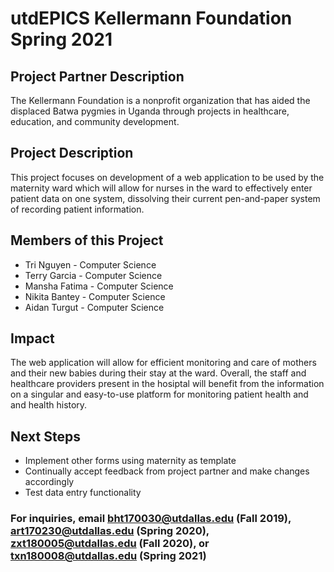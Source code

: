 
# utdEPICS Kellermann Foundation Spring 2021

## Project Partner Description

The Kellermann Foundation is a nonprofit organization that has aided the displaced Batwa pygmies in Uganda through projects in healthcare, education, and community development.

## Project Description

This project focuses on development of a web application to be used by the maternity ward which will allow for nurses in the ward to effectively enter patient data on one system, dissolving their current pen-and-paper system of recording patient information.

## Members of this Project

- Tri Nguyen    - Computer Science
- Terry Garcia  - Computer Science
- Mansha Fatima - Computer Science
- Nikita Bantey - Computer Science
- Aidan Turgut  - Computer Science

## Impact

The web application will allow for efficient monitoring and care of mothers and their new babies during their stay at the ward. Overall, the staff and healthcare providers present in the hosiptal will benefit from the information on a singular and easy-to-use platform for monitoring patient health and and health history.

## Next Steps

- Implement other forms using maternity as template
- Continually accept feedback from project partner and make changes accordingly
- Test data entry functionality

### For inquiries, email bht170030@utdallas.edu (Fall 2019), art170230@utdallas.edu (Spring 2020), zxt180005@utdallas.edu (Fall 2020), or txn180008@utdallas.edu (Spring 2021)
